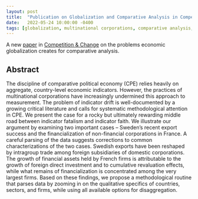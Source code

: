 ```yaml
---
layout: post
title:  "Publication on Globalization and Comparative Analysis in Competition & Change"
date:   2022-05-24 10:00:00 -0400
tags: [globalization, multinational corporations, comparative analysis, global value chains, historical analysis, political economy]
---
```


A new [paper](https://journals.sagepub.com/doi/pdf/10.1177/10245294221093704) in [Competition & Change](https://journals.sagepub.com/home/cch) on the problems economic globalization creates for comparative analysis.

<!--more-->

## Abstract

The discipline of comparative political economy (CPE) relies heavily on aggregate, country-level economic indicators. However, the practices of multinational corporations have increasingly undermined this approach to measurement. The problem of indicator drift is well-documented by a growing critical literature and calls for systematic methodological attention in CPE. We present the case for a rocky but ultimately rewarding middle road between indicator fatalism and indicator faith. We illustrate our argument by examining two important cases – Sweden’s recent export success and the financialization of non-financial corporations in France. A careful parsing of the data suggests corrections to common characterizations of the two cases. Swedish exports have been reshaped by intragroup trade among foreign subsidiaries of domestic corporations. The growth of financial assets held by French firms is attributable to the growth of foreign direct investment and to cumulative revaluation effects, while what remains of financialization is concentrated among the very largest firms. Based on these findings, we propose a methodological routine that parses data by zooming in on the qualitative specifics of countries, sectors, and firms, while using all available options for disaggregation. 